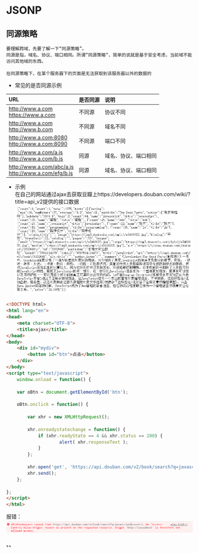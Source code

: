 JSONP
==

## 同源策略
```text
要理解跨域，先要了解一下“同源策略”。
同源是指，域名、协议、端口相同。所谓“同源策略“，简单的说就是基于安全考虑，当前域不能访问其他域的东西。

在同源策略下，在某个服务器下的页面是无法获取到该服务器以外的数据的
```
* 常见的是否同源示例

URL |是否同源 |说明 
:--- |:--- |:--- 
http://www.a.com <br>https://www.a.com |不同源 |协议不同
http://www.a.com <br>http://www.b.com |不同源 |域名不同  
http://www.a.com:8080 <br>http://www.a.com:8090 |不同源 |端口不同  
http://www.a.com/a.js <br>http://www.a.com/b.js |同源 |域名、协议、端口相同  
http://www.a.com/abc/a.js <br>http://www.a.com/efg/b.js|同源 |域名、协议、端口相同  

* 示例  
在自己的网站通过ajax去获取豆瓣上https://developers.douban.com/wiki/?title=api_v2提供的接口数据
![](../images/jQuery/jsonp_02.png) 

```html
<!DOCTYPE html>
<html lang="en">
<head>
    <meta charset="UTF-8">
    <title>ajax</title>
</head>
<body>
    <div id="mydiv">
        <button id="btn">点击</button>
    </div>
</body>
<script type="text/javascript">
    window.onload = function() {

    var oBtn = document.getElementById('btn');

    oBtn.onclick = function() {

        var xhr = new XMLHttpRequest();

        xhr.onreadystatechange = function() {
            if (xhr.readyState == 4 && xhr.status == 200) {
                    alert( xhr.responseText );
            }
        };

        xhr.open('get', 'https://api.douban.com/v2/book/search?q=javascript&count=1', true);
        xhr.send(); 
    };

};
</script>
</html>
```
报错：
![](../images/jQuery/jsonp_01.png)  


**<img>、<link>、<script>可跨域请求**
```text
<img>的src  获取图片 
<link>的href  获取css  
<script>的src  获取javascript 

这三个都不符合同源策略，它们可以跨域获取数据
```

## JSONP
```text
JSONP: JSON with padding，填充式JSON或参数式JSON
JSONP实现跨域请求的原理简单的说，就是动态创建<script>标签，然后利用<script>的src 不受同源策略约束来跨域获取数据

JSONP 由两部分组成：回调函数和数据。
回调函数是当响应到来时应该在页面中调用的函数。回调函数的名字一般是在请求中指定的。
数据就是传入回调函数中的 JSON 数据
```

动态创建<script>标签，设置其src，回调函数在src中设置
```js
var script = document.createElement("script");
script.src = "https://api.douban.com/v2/book/search?q=javascript&count=1&callback=handleResponse";
document.body.insertBefore(script, document.body.firstChild);
```

在页面中，返回的JSON作为参数传入回调函数中，我们通过回调函数来来操作数据
```js
function handleResponse(response){
    // 对response数据进行操作代码
}
```

了解了JSONP的基本使用方法，我们在实现上面通过ajax调用豆瓣接口的需求，实现代码如下
```html
<!DOCTYPE html>
<html lang="en">
<head>
    <meta charset="UTF-8">
    <title>JSONP实现跨域2</title>
</head>
<body>
    <div id="mydiv">
        <button id="btn">点击</button>
    </div>
</body>
<script type="text/javascript">
    function handleResponse(response){
            console.log(response);
    }

    window.onload = function() {
        var oBtn = document.getElementById('btn');
    
        oBtn.onclick = function() {     
    
            var script = document.createElement("script");
            script.src = "https://api.douban.com/v2/book/search?q=javascript&count=1&callback=handleResponse";
            document.body.insertBefore(script, document.body.firstChild);   
        };
    };
</script>
</html>
```

在控制台，我们可以查看到返回的response数据格式为JSON对象格式的，具体需要取出哪些参数，可以根据自己的需要
![](../images/jQuery/jsonp_03.png) 

```text
JSONP目前还是比较流行的跨域方式，虽然JSONP使用起来方便，
但是也存在一些问题： 
首先， JSONP 是从其他域中加载代码执行。如果其他域不安全，很可能会在响应中夹带一些恶意代码，
而此时除了完全放弃 JSONP 调用之外，没有办法追究。因此在使用不是你自己运维的 Web 服务时，一定得保证它安全可靠。

其次，要确定 JSONP 请求是否失败并不容易。虽然 HTML5 给<script>元素新增了一个 onerror事件处理程序，
但目前还没有得到任何浏览器支持。为此，开发人员不得不使用计时器检测指定时间内是否接收到了响应。
```

## jQuery封装JSONP
```text
对于经常用jQuery的开发者来说，能注意到jQuery封装的$.ajax中有一个dataType属性，
如果将该属性设置成dataType:"jsonp"，就能实现JSONP跨域了。

需要了解的一点是，虽然jQuery将JSONP封装在$.ajax中，但是其本质与$.ajax不一样
```

通过jQuery的$.ajax实现跨域的代码参考如下
```html
<!DOCTYPE html>
<html lang="en">
<head>
    <meta charset="UTF-8">
    <title>jQuery实现JSONP</title>
    <script type="text/javascript" src="https://code.jquery.com/jquery-3.1.0.min.js"></script>
</head>
<body>
    <div id="mydiv">
        <button id="btn">点击</button>
    </div>
</body>

<script type="text/javascript">
    $(function(){
        $("#btn").click(function(){
            $.ajax({
                async: true,
                url: "https://api.douban.com/v2/book/search",
                type: "GET",
                dataType: "jsonp", // 返回的数据类型，设置为JSONP方式
                jsonp: 'callback', //指定一个查询参数名称来覆盖默认的 jsonp 回调参数名 callback
                jsonpCallback: 'handleResponse', //设置回调函数名
                data: {
                    q: "javascript", 
                    count: 1
                }, 
                success: function(response, status, xhr){
                    console.log('状态为：' + status + ',状态是：' + xhr.statusText);
                    console.log(response);
                }
            });
        });
    });
</script>
</html>
```

最后的结果与JavaScript通过动态添加<script>标签得到的结果是一样的
![](../images/jQuery/jsonp_04.png)  


## 通过$.getJSON()跨域
只要在地址中加上callback=?参数即可
```js
$.getJSON(
    "https://api.douban.com/v2/book/search?q=javascript&count=1&callback=?", 
    function(data){
        console.log(data)
    }
);
```